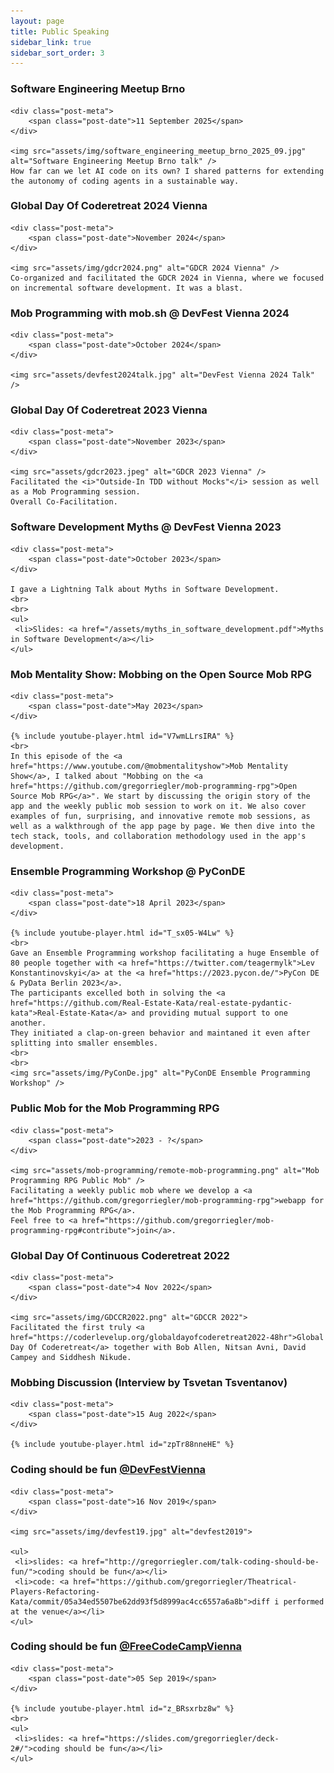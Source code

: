 ```yaml
---
layout: page
title: Public Speaking
sidebar_link: true
sidebar_sort_order: 3
---
```


<article class="post-body">
    <h3>Software Engineering Meetup Brno</h3>

    <div class="post-meta">
        <span class="post-date">11 September 2025</span>
    </div>

    <img src="assets/img/software_engineering_meetup_brno_2025_09.jpg" alt="Software Engineering Meetup Brno talk" />
    How far can we let AI code on its own? I shared patterns for extending the autonomy of coding agents in a sustainable way.
</article>
<article class="post-body">
    <h3>Global Day Of Coderetreat 2024 Vienna</h3>

    <div class="post-meta">
        <span class="post-date">November 2024</span>
    </div>

    <img src="assets/img/gdcr2024.png" alt="GDCR 2024 Vienna" />
    Co-organized and facilitated the GDCR 2024 in Vienna, where we focused on incremental software development. It was a blast.
</article>
<article class="post-body">
    <h3>Mob Programming with mob.sh @ DevFest Vienna 2024</h3>

    <div class="post-meta">
        <span class="post-date">October 2024</span>
    </div>

    <img src="assets/devfest2024talk.jpg" alt="DevFest Vienna 2024 Talk" />
</article>

<article class="post-body">
    <h3>Global Day Of Coderetreat 2023 Vienna</h3>

    <div class="post-meta">
        <span class="post-date">November 2023</span>
    </div>

    <img src="assets/gdcr2023.jpeg" alt="GDCR 2023 Vienna" />
    Facilitated the <i>"Outside-In TDD without Mocks"</i> session as well as a Mob Programming session.
    Overall Co-Facilitation.
</article>

<article class="post-body">
    <h3>Software Development Myths @ DevFest Vienna 2023</h3>

    <div class="post-meta">
        <span class="post-date">October 2023</span>
    </div>

    I gave a Lightning Talk about Myths in Software Development.
    <br>
    <br>
    <ul>
     <li>Slides: <a href="/assets/myths_in_software_development.pdf">Myths in Software Development</a></li>
    </ul>
</article>

<article class="post-body">
    <h3>Mob Mentality Show: Mobbing on the Open Source Mob RPG</h3>

    <div class="post-meta">
        <span class="post-date">May 2023</span>
    </div>

    {% include youtube-player.html id="V7wmLLrsIRA" %}
    <br>
    In this episode of the <a href="https://www.youtube.com/@mobmentalityshow">Mob Mentality Show</a>, I talked about "Mobbing on the <a href="https://github.com/gregorriegler/mob-programming-rpg">Open Source Mob RPG</a>". We start by discussing the origin story of the app and the weekly public mob session to work on it. We also cover examples of fun, surprising, and innovative remote mob sessions, as well as a walkthrough of the app page by page. We then dive into the tech stack, tools, and collaboration methodology used in the app's development. 
</article>


<article class="post-body">
    <h3>Ensemble Programming Workshop @ PyConDE</h3>
    
    <div class="post-meta">
        <span class="post-date">18 April 2023</span>
    </div>
    
    {% include youtube-player.html id="T_sx05-W4Lw" %}
    <br>
    Gave an Ensemble Programming workshop facilitating a huge Ensemble of 80 people together with <a href="https://twitter.com/teagermylk">Lev Konstantinovskyi</a> at the <a href="https://2023.pycon.de/">PyCon DE & PyData Berlin 2023</a>. 
    The participants excelled both in solving the <a href="https://github.com/Real-Estate-Kata/real-estate-pydantic-kata">Real-Estate-Kata</a> and providing mutual support to one another.
    They initiated a clap-on-green behavior and maintaned it even after splitting into smaller ensembles.
    <br>
    <br>
    <img src="assets/img/PyConDe.jpg" alt="PyConDE Ensemble Programming Workshop" />
</article>

<article class="post-body">
    <h3>Public Mob for the Mob Programming RPG</h3>
    
    <div class="post-meta">
        <span class="post-date">2023 - ?</span>
    </div>
    
    <img src="assets/mob-programming/remote-mob-programming.png" alt="Mob Programming RPG Public Mob" />
    Facilitating a weekly public mob where we develop a <a href="https://github.com/gregorriegler/mob-programming-rpg">webapp for the Mob Programming RPG</a>.
    Feel free to <a href="https://github.com/gregorriegler/mob-programming-rpg#contribute">join</a>.
</article>

<article class="post-body">
    <h3>Global Day Of Continuous Coderetreat 2022</h3>
    
    <div class="post-meta">
        <span class="post-date">4 Nov 2022</span>
    </div>
    
    <img src="assets/img/GDCCR2022.png" alt="GDCCR 2022">
    Facilitated the first truly <a href="https://coderlevelup.org/globaldayofcoderetreat2022-48hr">Global Day Of Coderetreat</a> together with Bob Allen, Nitsan Avni, David Campey and Siddhesh Nikude.
</article>

<article class="post-body">
    <h3>Mobbing Discussion (Interview by Tsvetan Tsventanov)</h3>
    
    <div class="post-meta">
        <span class="post-date">15 Aug 2022</span>
    </div>
    
    {% include youtube-player.html id="zpTr88nneHE" %}
</article>

<article class="post-body">
    <h3>Coding should be fun <a href="https://devfest.at/">@DevFestVienna</a></h3>
    
    <div class="post-meta">
        <span class="post-date">16 Nov 2019</span>
    </div>
    
    <img src="assets/img/devfest19.jpg" alt="devfest2019">
    
    <ul>
     <li>slides: <a href="http://gregorriegler.com/talk-coding-should-be-fun/">coding should be fun</a></li>
     <li>code: <a href="https://github.com/gregorriegler/Theatrical-Players-Refactoring-Kata/commit/05a34ed5507be62dd93f5d8999ac4cc6557a6a8b">diff i performed at the venue</a></li>
    </ul>
</article>

<article class="post-body">
    <h3>Coding should be fun <a href="https://fccvienna.github.io/">@FreeCodeCampVienna</a></h3>

    <div class="post-meta">
        <span class="post-date">05 Sep 2019</span>
    </div>

    {% include youtube-player.html id="z_BRsxrbz8w" %}
    <br>
    <ul>
     <li>slides: <a href="https://slides.com/gregorriegler/deck-2#/">coding should be fun</a></li>
    </ul>

</article>

